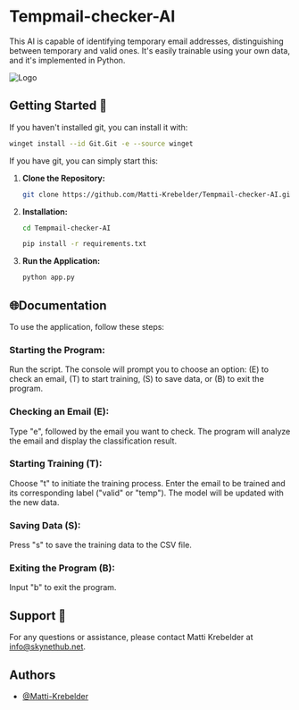 
# Tempmail-checker-AI

This AI is capable of identifying temporary email addresses, distinguishing between temporary and valid ones. It's easily trainable using your own data, and it's implemented in Python.


![Logo](https://skynethub.net/Tempmail-checker-AI.png)


## Getting Started 🚀
If you haven't installed git, you can install it with:
   ```bash
   winget install --id Git.Git -e --source winget
   ```

If you have git, you can simply start this:
1. **Clone the Repository:**
   ```bash
   git clone https://github.com/Matti-Krebelder/Tempmail-checker-AI.git
   ```

2. **Installation:**
   ```bash
   cd Tempmail-checker-AI
   ```
   ```bash
   pip install -r requirements.txt
   ```

3. **Run the Application:**
   ```bash
   python app.py
   ```
    
## 🌐Documentation


To use the application, follow these steps:

### Starting the Program: 

Run the script. The console will prompt you to choose an option: (E) to check an email, (T) to start training, (S) to save data, or (B) to exit the program.

### Checking an Email (E):

   Type "e", followed by the email you want to check. The program will analyze the email and display the classification result.

### Starting Training (T):

   Choose "t" to initiate the training process. Enter the email to be trained and its corresponding label ("valid" or "temp"). The model will be updated with the new data.

### Saving Data (S):

   Press "s" to save the training data to the CSV file.

### Exiting the Program (B):

   Input "b" to exit the program.

## Support 📧

   For any questions or assistance, please contact Matti Krebelder at [info@skynethub.net](mailto:info@skynethub.net).

## Authors

- [@Matti-Krebelder](https://github.com/Matti-Krebelder/)
